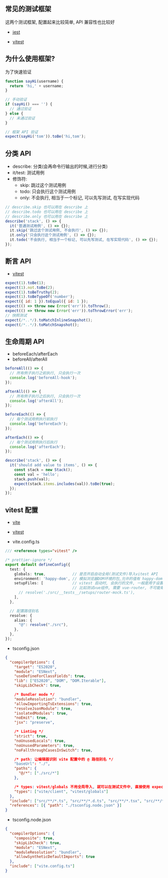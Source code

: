 ## 常见的测试框架

这两个测试框架, 配置起来比较简单, API 兼容性也比较好

- [jest](https://jestjs.io/docs/getting-started)

- [vitest](https://vitest.dev/guide/)

## 为什么使用框架?

为了快速验证

```js
function sayHi(username) {
  return 'hi,' + username;
}

// 手动验证
if (sayHi() === '') {
  // 通过验证
} else {
  // 未通过验证
}

// 框架 API 验证
expect(sayHi('tom')).toBe('hi,tom');
```

## 分类 API

- describe: 分类(会再命令行输出的时候,进行分类)
- it/test: 测试用例
- 修饰符:
  - skip: 跳过这个测试用例
  - todo: 只会执行这个测试用例
  - only: 不会执行, 相当于一个标记, 可以先写测试, 在写实现代码

```js
// describe.skip 也可以用在 describe 上
// describe.todo 也可以用在 describe 上
// describe.only 也可以用在 describe 上
describe('stack', () => {
  it('普通测试用例', () => {});
  it.skip('跳过这个测试用例, 不会执行', () => {});
  it.only('只会执行这个测试用例', () => {});
  it.todo('不会执行, 相当于一个标记, 可以先写测试, 在写实现代码', () => {});
});
```

## 断言 API

- [vitest](https://cn.vitest.dev/api/expect.html#tobe)

```js
expect(1).toBe(1);
expect(1).not.toBe(2);
expect(1).toBeTruthy(2);
expect(1).toBeTypeOf('number');
expect({ id: 1 }).toEqual({ id: 1 });
expect(() => throw new Error('err')).toThrow();
expect(() => throw new Error('err')).toThrowError('err');
// 快照测试
expect(/*..*/).toMatchInlineSnapshot();
expect(/*..*/).toMatchSnapshot();
```

## 生命周期 API

- beforeEach/afterEach
- beforeAll/afterAll

```js
beforeAll(() => {
  // 所有例子执行之前执行, 只会执行一次
  console.log('beforeAll-hook');
});

afterAll(() => {
  // 所有例子执行之后执行, 只会执行一次
  console.log('afterAll');
});

beforeEach(() => {
  // 每个测试用例执行前执行
  console.log('beforeEach');
});

afterEach(() => {
  // 每个测试用例执行后执行
  console.log('afterEach');
});

describe('stack', () => {
  it('should add value to items', () => {
    const stack = new Stack();
    const val = 'hello';
    stack.push(val);
    expect(stack.items.includes(val)).toBe(true);
  });
});
```

## vitest 配置

- [vite](https://vitejs.dev/config/)
- [vitest](https://vitest.dev/config/#configuration)

- vite.config.ts

```typescript
/// <reference types="vitest" />

/* prettier-ignore */
export default defineConfig({
  test: {
    globals: true,            // 是否开启自动全局(测试文件)导入vitest API
    environment: 'happy-dom', // 模拟浏览器DOM环境的包,允许的值有 happy-dom 或 jsdom
    setupFiles: [             // vitest 启动时, 会执行的文件, 一般是用于设置测试代码环境
                              // 比如测试vue组件, 需要 vue-router, 不可能每个测试文件都写一次
      // resolve('./src/__tests__/setups/router-mock.ts'),
    ],
  },

  // 配置路径别名
  resolve: {
    alias: {
      "@": resolve("./src"),
    },
  },
});
```

- tsconfig.json

```json
{
  "compilerOptions": {
    "target": "ES2020",
    "module": "ESNext",
    "useDefineForClassFields": true,
    "lib": ["ES2020", "DOM", "DOM.Iterable"],
    "skipLibCheck": true,

    /* Bundler mode */
    "moduleResolution": "bundler",
    "allowImportingTsExtensions": true,
    "resolveJsonModule": true,
    "isolatedModules": true,
    "noEmit": true,
    "jsx": "preserve",

    /* Linting */
    "strict": true,
    "noUnusedLocals": true,
    "noUnusedParameters": true,
    "noFallthroughCasesInSwitch": true,

    /* path: 让编辑器识别 vite 配置中的 @ 路径别名 */
    "baseUrl": "./",
    "paths": {
      "@/*": ["./src/*"]
    },

    /* types: vitest/globals 不用全局导入, 就可以在测试文件中, 直接使用 expect toBe 等 API */
    "types": ["vite/client", "vitest/globals"]
  },
  "include": ["src/**/*.ts", "src/**/*.d.ts", "src/**/*.tsx", "src/**/*.vue"],
  "references": [{ "path": "./tsconfig.node.json" }]
}
```

- tsconfig.node.json

```json
{
  "compilerOptions": {
    "composite": true,
    "skipLibCheck": true,
    "module": "ESNext",
    "moduleResolution": "bundler",
    "allowSyntheticDefaultImports": true
  },
  "include": ["vite.config.ts"]
}
```
